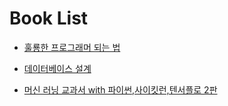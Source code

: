 # Book List
* [훌룡한 프로그래머 되는 법](https://github.com/huni-KR/Books/tree/master/%ED%9B%8C%EB%A5%AD%ED%95%9C%20%ED%94%84%EB%A1%9C%EA%B7%B8%EB%9E%98%EB%A8%B8%20%EB%90%98%EB%8A%94%20%EB%B2%95)

* [데이터베이스 설계](https://github.com/huni-KR/Books/tree/master/%EB%8D%B0%EC%9D%B4%ED%84%B0%EB%B2%A0%EC%9D%B4%EC%8A%A4%20%EC%84%A4%EA%B3%84)

* [머신 러닝 교과서 with 파이썬,사이킷런,텐서플로 2판](https://github.com/huni-KR/Books/tree/master/%EB%A8%B8%EC%8B%A0%20%EB%9F%AC%EB%8B%9D%20%EA%B5%90%EA%B3%BC%EC%84%9C%20with%20%ED%8C%8C%EC%9D%B4%EC%8D%AC%2C%EC%82%AC%EC%9D%B4%ED%82%B7%EB%9F%B0%2C%ED%85%90%EC%84%9C%ED%94%8C%EB%A1%9C)

  

